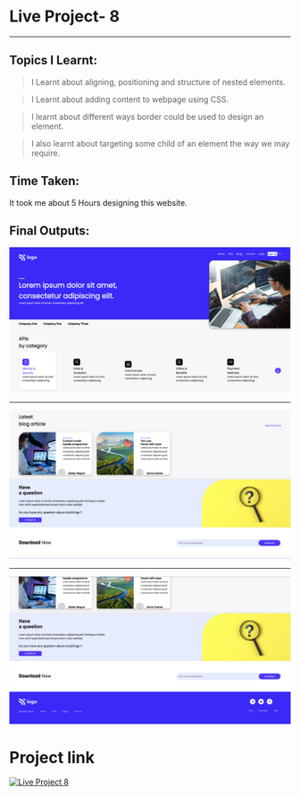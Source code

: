 # Live Project- 8 
***
## Topics I Learnt:

> I Learnt about aligning, positioning and structure of nested elements.

>I Learnt about adding content to webpage using CSS.

>I learnt about different ways border could be used to design an element.

>I also learnt about targeting some child of an element the way we may require.


## Time Taken:

It took me about 5 Hours designing this website.

## Final Outputs:
![Output](/Screenshot-3.png)  
***
![Output](/Screenshot-2.png)  
***
![Output](/Screenshot-1.png)  

# Project link
[![Live Project 8](https://img.shields.io/badge/Project--8-Netlify-blue)](https://iyuvrajsha-project8.netlify.app/ "Project 8")